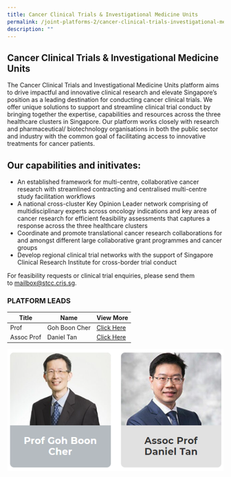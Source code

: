 ```yaml
---
title: Cancer Clinical Trials & Investigational Medicine Units
permalink: /joint-platforms-2/cancer-clinical-trials-investigational-medicine-units/
description: ""
---
```

Cancer Clinical Trials & Investigational Medicine Units
-------------------------------------------------------

The Cancer Clinical Trials and Investigational Medicine Units platform aims to drive impactful and innovative clinical research and elevate Singapore’s position as a leading destination for conducting cancer clinical trials. We offer unique solutions to support and streamline clinical trial conduct by bringing together the expertise, capabilities and resources across the three healthcare clusters in Singapore. Our platform works closely with research and pharmaceutical/ biotechnology organisations in both the public sector and industry with the common goal of facilitating access to innovative treatments for cancer patients.

Our capabilities and initivates:
--------------------------------

*   An established framework for multi-centre, collaborative cancer research with streamlined contracting and centralised multi-centre study facilitation workflows
*   A national cross-cluster Key Opinion Leader network comprising of multidisciplinary experts across oncology indications and key areas of cancer research for efficient feasibility assessments that captures a response across the three healthcare clusters
*   Coordinate and promote translational cancer research collaborations for and amongst different large collaborative grant programmes and cancer groups
*   Develop regional clinical trial networks with the support of Singapore Clinical Research Institute for cross-border trial conduct

For feasibility requests or clinical trial enquiries, please send them to mailbox@stcc.cris.sg.

### **PLATFORM LEADS**



| Title | Name | View More |
| -------- | -------- | -------- |
| Prof | Goh Boon Cher| [Click Here](/leaders/prof-goh-boon-cher) |
| Assoc Prof | Daniel Tan | [Click Here](/leaders/assoc-prof-daniel-tan) |

![platformleads](/images/platformleadcctimu.png)